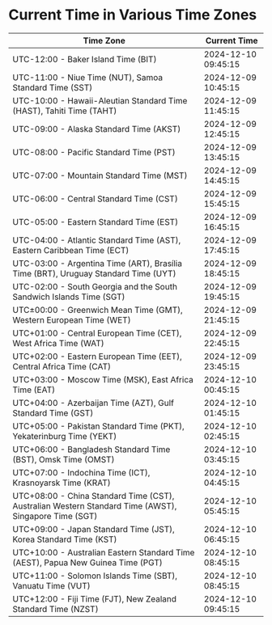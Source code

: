 # Current Time in Various Time Zones

| Time Zone | Current Time |
|-----------|--------------|
| UTC-12:00 - Baker Island Time (BIT) | 2024-12-10 09:45:15 |
| UTC-11:00 - Niue Time (NUT), Samoa Standard Time (SST) | 2024-12-09 10:45:15 |
| UTC-10:00 - Hawaii-Aleutian Standard Time (HAST), Tahiti Time (TAHT) | 2024-12-09 11:45:15 |
| UTC-09:00 - Alaska Standard Time (AKST) | 2024-12-09 12:45:15 |
| UTC-08:00 - Pacific Standard Time (PST) | 2024-12-09 13:45:15 |
| UTC-07:00 - Mountain Standard Time (MST) | 2024-12-09 14:45:15 |
| UTC-06:00 - Central Standard Time (CST) | 2024-12-09 15:45:15 |
| UTC-05:00 - Eastern Standard Time (EST) | 2024-12-09 16:45:15 |
| UTC-04:00 - Atlantic Standard Time (AST), Eastern Caribbean Time (ECT) | 2024-12-09 17:45:15 |
| UTC-03:00 - Argentina Time (ART), Brasília Time (BRT), Uruguay Standard Time (UYT) | 2024-12-09 18:45:15 |
| UTC-02:00 - South Georgia and the South Sandwich Islands Time (SGT) | 2024-12-09 19:45:15 |
| UTC±00:00 - Greenwich Mean Time (GMT), Western European Time (WET) | 2024-12-09 21:45:15 |
| UTC+01:00 - Central European Time (CET), West Africa Time (WAT) | 2024-12-09 22:45:15 |
| UTC+02:00 - Eastern European Time (EET), Central Africa Time (CAT) | 2024-12-09 23:45:15 |
| UTC+03:00 - Moscow Time (MSK), East Africa Time (EAT) | 2024-12-10 00:45:15 |
| UTC+04:00 - Azerbaijan Time (AZT), Gulf Standard Time (GST) | 2024-12-10 01:45:15 |
| UTC+05:00 - Pakistan Standard Time (PKT), Yekaterinburg Time (YEKT) | 2024-12-10 02:45:15 |
| UTC+06:00 - Bangladesh Standard Time (BST), Omsk Time (OMST) | 2024-12-10 03:45:15 |
| UTC+07:00 - Indochina Time (ICT), Krasnoyarsk Time (KRAT) | 2024-12-10 04:45:15 |
| UTC+08:00 - China Standard Time (CST), Australian Western Standard Time (AWST), Singapore Time (SGT) | 2024-12-10 05:45:15 |
| UTC+09:00 - Japan Standard Time (JST), Korea Standard Time (KST) | 2024-12-10 06:45:15 |
| UTC+10:00 - Australian Eastern Standard Time (AEST), Papua New Guinea Time (PGT) | 2024-12-10 08:45:15 |
| UTC+11:00 - Solomon Islands Time (SBT), Vanuatu Time (VUT) | 2024-12-10 08:45:15 |
| UTC+12:00 - Fiji Time (FJT), New Zealand Standard Time (NZST) | 2024-12-10 09:45:15 |
